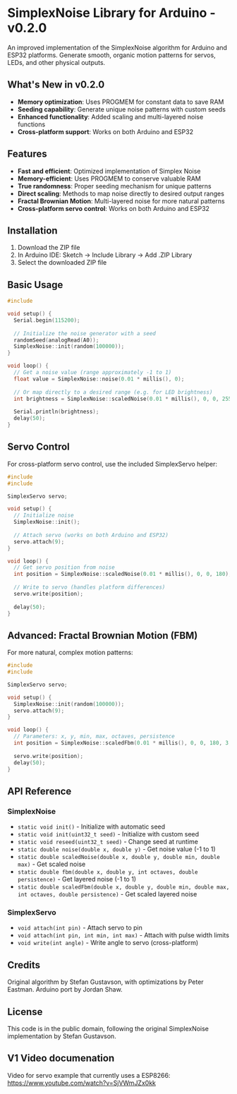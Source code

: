 # SimplexNoise Library for Arduino - v0.2.0

An improved implementation of the SimplexNoise algorithm for Arduino and ESP32 platforms. Generate smooth, organic motion patterns for servos, LEDs, and other physical outputs.

## What's New in v0.2.0

- **Memory optimization**: Uses PROGMEM for constant data to save RAM
- **Seeding capability**: Generate unique noise patterns with custom seeds
- **Enhanced functionality**: Added scaling and multi-layered noise functions
- **Cross-platform support**: Works on both Arduino and ESP32

## Features

- **Fast and efficient**: Optimized implementation of Simplex Noise
- **Memory-efficient**: Uses PROGMEM to conserve valuable RAM
- **True randomness**: Proper seeding mechanism for unique patterns
- **Direct scaling**: Methods to map noise directly to desired output ranges
- **Fractal Brownian Motion**: Multi-layered noise for more natural patterns
- **Cross-platform servo control**: Works on both Arduino and ESP32

## Installation

1. Download the ZIP file
2. In Arduino IDE: Sketch -> Include Library -> Add .ZIP Library
3. Select the downloaded ZIP file

## Basic Usage

```cpp
#include 

void setup() {
  Serial.begin(115200);
  
  // Initialize the noise generator with a seed
  randomSeed(analogRead(A0));
  SimplexNoise::init(random(100000));
}

void loop() {
  // Get a noise value (range approximately -1 to 1)
  float value = SimplexNoise::noise(0.01 * millis(), 0);
  
  // Or map directly to a desired range (e.g. for LED brightness)
  int brightness = SimplexNoise::scaledNoise(0.01 * millis(), 0, 0, 255);
  
  Serial.println(brightness);
  delay(50);
}
```

## Servo Control

For cross-platform servo control, use the included SimplexServo helper:

```cpp
#include 
#include 

SimplexServo servo;

void setup() {
  // Initialize noise
  SimplexNoise::init();
  
  // Attach servo (works on both Arduino and ESP32)
  servo.attach(9);
}

void loop() {
  // Get servo position from noise
  int position = SimplexNoise::scaledNoise(0.01 * millis(), 0, 0, 180);
  
  // Write to servo (handles platform differences)
  servo.write(position);
  
  delay(50);
}
```

## Advanced: Fractal Brownian Motion (FBM)

For more natural, complex motion patterns:

```cpp
#include 
#include 

SimplexServo servo;

void setup() {
  SimplexNoise::init(random(100000));
  servo.attach(9);
}

void loop() {
  // Parameters: x, y, min, max, octaves, persistence
  int position = SimplexNoise::scaledFbm(0.01 * millis(), 0, 0, 180, 3, 0.5);
  
  servo.write(position);
  delay(50);
}
```

## API Reference

### SimplexNoise

- `static void init()` - Initialize with automatic seed
- `static void init(uint32_t seed)` - Initialize with custom seed
- `static void reseed(uint32_t seed)` - Change seed at runtime
- `static double noise(double x, double y)` - Get noise value (-1 to 1)
- `static double scaledNoise(double x, double y, double min, double max)` - Get scaled noise
- `static double fbm(double x, double y, int octaves, double persistence)` - Get layered noise (-1 to 1)
- `static double scaledFbm(double x, double y, double min, double max, int octaves, double persistence)` - Get scaled layered noise

### SimplexServo

- `void attach(int pin)` - Attach servo to pin
- `void attach(int pin, int min, int max)` - Attach with pulse width limits
- `void write(int angle)` - Write angle to servo (cross-platform)

## Credits

Original algorithm by Stefan Gustavson, with optimizations by Peter Eastman.
Arduino port by Jordan Shaw.

## License

This code is in the public domain, following the original SimplexNoise implementation by Stefan Gustavson.

## V1 Video documenation 
Video for servo example that currently uses a ESP8266: https://www.youtube.com/watch?v=SjVWmJZx0kk
